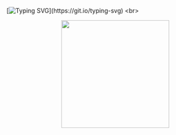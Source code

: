 [![Typing SVG](https://readme-typing-svg.herokuapp.com?font=Arizonia&size=35&pause=10000&color=025043&vCenter=true&multiline=true&width=800&height=60&lines=Hey+Fellow+Developer!+Welcome+aboard+my+profile!+%F0%9F%91%8B%F0%9F%8F%BB;)](https://git.io/typing-svg)
<br>

<div id="header" align="center">
<img src="https://github.com/user-attachments/assets/ee6a6cb8-53ab-457d-9a8d-02b09e9da053" width=250 height=250>
<!-- <img src="https://github.com/user-attachments/assets/6bc5a39e-4fa0-4221-9f80-f79af1087ccf" width="150">
<img src="https://github.com/user-attachments/assets/6d8b7119-6144-4094-93eb-58e71817fc90" width="150">
![flowers](https://github.com/user-attachments/assets/18d0e814-0836-4f7f-8d63-97221c50b4be)

![space](https://github.com/user-attachments/assets/ee6a6cb8-53ab-457d-9a8d-02b09e9da053) -->
  <br><br>
  <div id="badges">
    <a href="https://www.linkedin.com/in/bhagyasree-y/">
      <img src="https://img.shields.io/badge/LinkedIn-025043?style=for-the-badge&logo=linkedin&logoColor=white" alt="LinkedIn Badge"/>
    </a>
    <a href="https://translate.google.com/?sl=de&tl=en&op=translate">
      <img src="https://img.shields.io/badge/Website-dadada?style=for-the-badge&logo=github&logoColor=white" alt="Website"/>
    </a>
  </div>
  <br>
  <p>"To define is to limit" - Oscar Wilde</p>
</div>

### Curoiusity killed the cat...

<br>

🔭 I’m currently working on a Commonplace Notebook App<br><br>
🌱 I’m currently learning Quantum + AGI<br><br>
👯 I’m looking to collaborate on anything cool.<br><br>
⚡ Fun fact: A cloud weighs around a million tonnes.<br><br>

### But the satisfaction bought it back!!

<br>

[![trophy](https://github-profile-trophy.vercel.app/?username=bhagyasreey&theme=white)](https://github.com/bhagyasreey/github-profile-trophy)

<br>

### In my vault...

<div>
  <br><i><b><p>Languages</p></b></i><br>
  <img src="assets/c-original.svg" title="c" alt="c" width="60" height="60"/>&nbsp;&nbsp;
  <img src="assets/java-original-wordmark.svg" title="Java" alt="Java" width="60" height="60"/>&nbsp;&nbsp;
  <img src="assets/python-original.svg" title="Python" alt="Python" width="60" height="60"/>&nbsp;&nbsp;
  <img src="assets/sqlite-plain-wordmark.svg" title="Sqlite" alt="Sqlite" width="60" height="60"/>&nbsp;&nbsp;
  <img src="assets/html5-original.svg" title="HTML5" alt="HTML" width="60" height="60"/>&nbsp;&nbsp;
  <img src="assets/css3-plain-wordmark.svg"  title="CSS3" alt="CSS" width="60" height="60"/>&nbsp;&nbsp;
  <img src="assets/javascript-original.svg" title="JavaScript" alt="JavaScript" width="60" height="60"/>&nbsp;&nbsp;
  <img src="assets/mysql-original-wordmark.svg" title="MySQL"  alt="MySQL" width="60" height="60"/>&nbsp;&nbsp;
  <img src="assets/postgresql-original-wordmark.svg" title="PostgreSQL"  alt="PostgreSQL" width="60" height="60"/>&nbsp;&nbsp;
  <img src="assets/matlab-original.svg" title="Matlab" alt="Matlab" width="60" height="60"/>&nbsp;&nbsp;
  <img src="assets/linux-original.svg" title="Linux" alt="Linux" width="60" height="60"/>&nbsp;&nbsp;
  <img src="assets/julia-original-wordmark.svg" title="Julia" alt="Julia" width="60" height="60"/>&nbsp;&nbsp;
  <img src="assets/flutter-original.svg" title="Flutter" alt="Flutter" width="60" height="60"/>&nbsp;&nbsp;

<br><i><b><p>Packages</p></b></i><br>

  <img src="assets/numpy-original-wordmark.svg" title="Numpy" alt="Numpy" width="60" height="60"/>&nbsp;&nbsp;
  <img src="assets/pandas-original-wordmark.svg" title="Pandas" alt="Pandas" width="60" height="60"/>&nbsp;&nbsp;
  <img src="assets/scikitlearn-original.svg" title="scikitlearn" alt="ScikitLearn" width="60" height="60"/>&nbsp;&nbsp;
  <img src="assets/matplotlib-original-wordmark.svg" title="Matplotlib" alt="Matplotlib" width="60" height="60"/>&nbsp;&nbsp;
  <img src="assets/keras-original-wordmark.svg" title="Keras" alt="Keras" width="60" height="60"/>&nbsp;&nbsp;
  <img src="assets/flask-original-wordmark.svg" title="Flask" alt="Flask" width="60" height="60"/>&nbsp;&nbsp;

<br><i><b><p>Tools</p></b></i><br>
    
  <img src="assets/vscode-original-wordmark.svg" title="VScode" alt="VScode" width="60" height="60"/>&nbsp;&nbsp;
  <img src="assets/canva-original.svg" title="Canva" alt="Canva" width="60" height="60"/>&nbsp;&nbsp;
  <img src="assets/figma-original.svg" title="Figma" alt="Figma" width="60" height="60"/>&nbsp;&nbsp;
  <img src="assets/notion-original.svg" title="Notion" alt="Notion" width="60" height="60"/>&nbsp;&nbsp;
  <img src="assets/kaggle-original-wordmark.svg" title="Kaggle" alt="Kaggle" width="60" height="60"/>&nbsp;&nbsp;
  <img src="assets/jupyter-original-wordmark.svg" title="Jupyter" alt="Jupyter" width="60" height="60"/>&nbsp;&nbsp;<br><br> 
</div>

### Hmmm.. How am I doing 🤔

![](http://github-profile-summary-cards.vercel.app/api/cards/profile-details?username=bhagyasreey&theme=vue)
<br>
<br>
![](http://github-profile-summary-cards.vercel.app/api/cards/repos-per-language?username=bhagyasreey&theme=vue)
![](http://github-profile-summary-cards.vercel.app/api/cards/most-commit-language?username=bhagyasreey&theme=vue)
<br>
<br>
![](http://github-profile-summary-cards.vercel.app/api/cards/stats?username=bhagyasreey&theme=vue)
![](http://github-profile-summary-cards.vercel.app/api/cards/productive-time?username=bhagyasreey&theme=vue&utcOffset=8)
